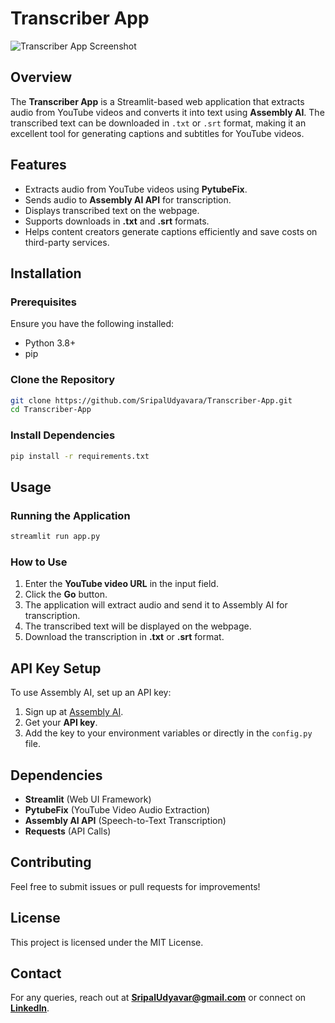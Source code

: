 # Transcriber App

![Transcriber App Screenshot](Transcriber-App/Transcribe.png)

## Overview
The **Transcriber App** is a Streamlit-based web application that extracts audio from YouTube videos and converts it into text using **Assembly AI**. The transcribed text can be downloaded in `.txt` or `.srt` format, making it an excellent tool for generating captions and subtitles for YouTube videos.

## Features
- Extracts audio from YouTube videos using **PytubeFix**.
- Sends audio to **Assembly AI API** for transcription.
- Displays transcribed text on the webpage.
- Supports downloads in **.txt** and **.srt** formats.
- Helps content creators generate captions efficiently and save costs on third-party services.

## Installation
### Prerequisites
Ensure you have the following installed:
- Python 3.8+
- pip

### Clone the Repository
```bash
git clone https://github.com/SripalUdyavara/Transcriber-App.git
cd Transcriber-App
```

### Install Dependencies
```bash
pip install -r requirements.txt
```

## Usage
### Running the Application
```bash
streamlit run app.py
```

### How to Use
1. Enter the **YouTube video URL** in the input field.
2. Click the **Go** button.
3. The application will extract audio and send it to Assembly AI for transcription.
4. The transcribed text will be displayed on the webpage.
5. Download the transcription in **.txt** or **.srt** format.

## API Key Setup
To use Assembly AI, set up an API key:
1. Sign up at [Assembly AI](https://www.assemblyai.com/).
2. Get your **API key**.
3. Add the key to your environment variables or directly in the `config.py` file.

## Dependencies
- **Streamlit** (Web UI Framework)
- **PytubeFix** (YouTube Video Audio Extraction)
- **Assembly AI API** (Speech-to-Text Transcription)
- **Requests** (API Calls)

## Contributing
Feel free to submit issues or pull requests for improvements!

## License
This project is licensed under the MIT License.

## Contact
For any queries, reach out at **SripalUdyavar@gmail.com** or connect on **[LinkedIn](www.linkedin.com/in/sripal-udyavara)**.
